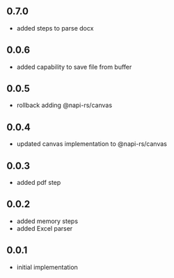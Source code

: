 ## 0.7.0
- added steps to parse docx

## 0.0.6
- added capability to save file from buffer

## 0.0.5
- rollback adding @napi-rs/canvas

## 0.0.4
- updated canvas implementation to @napi-rs/canvas

## 0.0.3
- added pdf step

## 0.0.2
- added memory steps
- added Excel parser

## 0.0.1
- initial implementation
